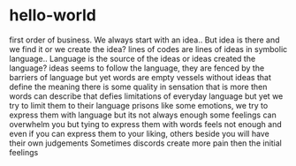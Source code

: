 # hello-world
first order of business.
We always start with an idea..
But idea is there and we find it 
or we create the idea?
lines of codes are lines of ideas in symbolic language..
Language is the source of the ideas or ideas created the language?
ideas seems to follow the language, they are fenced by the barriers of language
but yet words are empty vessels without ideas that define the meaning
there is some quality in sensation that is more then words can describe
that defies limitations of everyday language but yet we try to limit them to their language prisons
like some emotions, we try to express them with language but its not always enough
some feelings can overwhelm you but tying to express them with words feels not enough
and even if you can express them to your liking, others beside you will have their own judgements
Sometimes discords create more pain then the initial feelings

